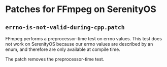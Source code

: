 # Patches for FFmpeg on SerenityOS

## `errno-is-not-valid-during-cpp.patch`

FFmpeg performs a preprocessor-time test on errno values. This test does
not work on SerenityOS because our errno values are described by an
enum, and therefore are only available at compile time.

The patch removes the preprocessor-time test.
